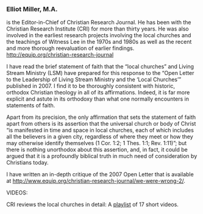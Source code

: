### Elliot Miller, M.A.
is the Editor-in-Chief of Christian Research Journal. He has been with the Christian Research Institute (CRI) for more than thirty years. He was also involved in the earliest research projects involving the local churches and the teachings of Witness Lee in the 1970s and 1980s as well as the recent and more thorough reevaluation of earlier findings. <http://equip.org/christian-research-journal>

I have read the brief statement of faith that the “local churches” and Living Stream Ministry (LSM) have prepared for this response to the “Open Letter to the Leadership of Living Stream Ministry and the ‘Local Churches’” published in 2007. I find it to be thoroughly consistent with historic, orthodox Christian theology in all of its affirmations. Indeed, it is far more explicit and astute in its orthodoxy than what one normally encounters in statements of faith.

Apart from its precision, the only affirmation that sets the statement of faith apart from others is its assertion that the universal church or body of Christ “is manifested in time and space in local churches, each of which includes all the believers in a given city, regardless of where they meet or how they may otherwise identify themselves (1 Cor. 1:2; 1 Thes. 1:1; Rev. 1:11)”; but there is nothing unorthodox about this assertion, and, in fact, it could be argued that it is a profoundly biblical truth in much need of consideration by Christians today.

I have written an in-depth critique of the 2007 Open Letter that is available at <http://www.equip.org/christian-research-journal/we-were-wrong-2/>.

VIDEOS:

CRI reviews the local churches in detail: A [playlist](http://www.youtube.com/playlist?list=PL793DA547CA28A410) of 17 short videos.